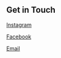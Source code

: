 ## Get in Touch

[Instagram](https://www.instagram.com/mnapearson/)

[Facebook](https://www.facebook.com/profile.php?id=100005800935787)

[Email](gmail.com)
